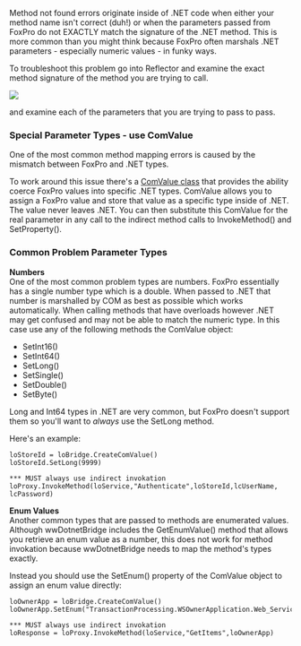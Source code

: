 ﻿Method not found errors originate inside of .NET code when either your method name isn't correct (duh!) or when the parameters passed from FoxPro do not EXACTLY match the signature of the .NET method. This is more common than you might think because FoxPro often marshals .NET parameters - especially numeric values - in funky ways.

To troubleshoot this problem go into Reflector and examine the exact method signature of the method you are trying to call.

![](/images/wwDotNetBridge/Reflector_MethodSignature.png)

and examine each of the parameters that you are trying to pass to pass.

### Special Parameter Types - use ComValue
One of the most common method mapping errors is caused by the mismatch between FoxPro and .NET types. 

To work around this issue there's a [ComValue class](vfps://Topic/Class%20ComValue) that provides the ability coerce FoxPro values into specific .NET types. ComValue allows you to assign a FoxPro value and store that value as a specific type inside of .NET. The value never leaves .NET. You can then substitute this ComValue for the real parameter in any call to the indirect method calls to InvokeMethod() and SetProperty().

### Common Problem Parameter Types

**Numbers**  
One of the most common problem types are numbers. FoxPro essentially has a single number type which is a double. When passed to .NET that number is marshalled by COM as best as possible which works automatically. When calling methods that have overloads however .NET may get confused and may not be able to match the numeric type. In this case use any of the following methods the ComValue object:

* SetInt16()
* SetInt64()
* SetLong()
* SetSingle()
* SetDouble()
* SetByte()

Long and Int64 types in .NET are very common, but FoxPro doesn't support them so you'll want to *always* use the SetLong method. 

Here's an example:

```foxpro
loStoreId = loBridge.CreateComValue()
loStoreId.SetLong(9999)

*** MUST always use indirect invokation
loProxy.InvokeMethod(loService,"Authenticate",loStoreId,lcUserName, lcPassword)
```

**Enum Values**  
Another common types that are passed to methods are enumerated values. Although wwDotnetBridge includes the GetEnumValue() method that allows you retrieve an enum value as a number, this does not work for method invokation because wwDotnetBridge needs to map the method's types exactly.

Instead you should use the SetEnum() property of the ComValue object to assign an enum value directly:

```foxpro
loOwnerApp = loBridge.CreateComValue()
loOwnerApp.SetEnum("TransactionProcessing.WSOwnerApplication.Web_Service")

*** MUST always use indirect invokation
loResponse = loProxy.InvokeMethod(loService,"GetItems",loOwnerApp)
```